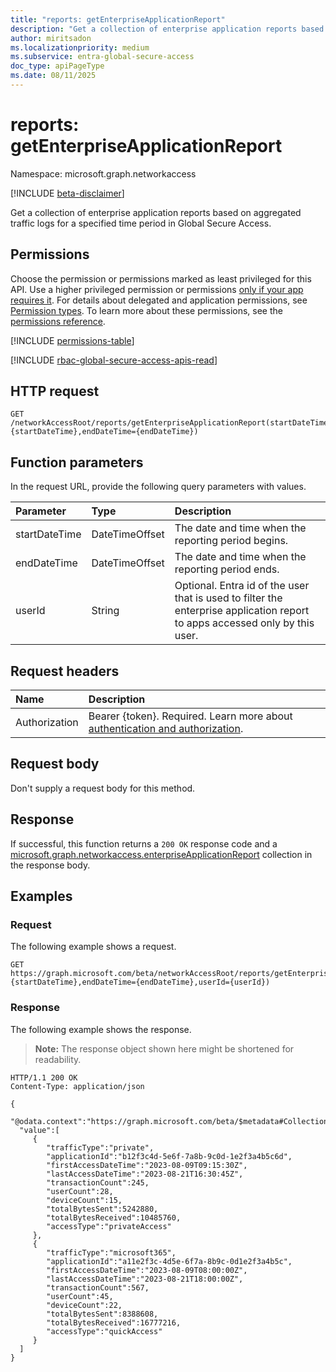 ```yaml
---
title: "reports: getEnterpriseApplicationReport"
description: "Get a collection of enterprise application reports based on aggregated traffic logs for a specified time period."
author: miritsadon
ms.localizationpriority: medium
ms.subservice: entra-global-secure-access
doc_type: apiPageType
ms.date: 08/11/2025
---
```


# reports: getEnterpriseApplicationReport
Namespace: microsoft.graph.networkaccess

[!INCLUDE [beta-disclaimer](../../includes/beta-disclaimer.md)]

Get a collection of enterprise application reports based on aggregated traffic logs for a specified time period in Global Secure Access.

## Permissions
Choose the permission or permissions marked as least privileged for this API. Use a higher privileged permission or permissions [only if your app requires it](/graph/permissions-overview#best-practices-for-using-microsoft-graph-permissions). For details about delegated and application permissions, see [Permission types](/graph/permissions-overview#permission-types). To learn more about these permissions, see the [permissions reference](/graph/permissions-reference).

<!-- { "blockType": "permissions", "name": "networkaccess_reports_getenterpriseapplicationreport" } -->
[!INCLUDE [permissions-table](../includes/permissions/networkaccess-reports-getenterpriseapplicationreport-permissions.md)]

[!INCLUDE [rbac-global-secure-access-apis-read](../includes/rbac-for-apis/rbac-global-secure-access-apis-read.md)]

## HTTP request

<!-- {
  "blockType": "ignored"
}
-->
``` http
GET /networkAccessRoot/reports/getEnterpriseApplicationReport(startDateTime={startDateTime},endDateTime={endDateTime})
```

## Function parameters
In the request URL, provide the following query parameters with values.

|Parameter|Type|Description|
|:---|:---|:---|
|startDateTime|DateTimeOffset|The date and time when the reporting period begins.|
|endDateTime|DateTimeOffset|The date and time when the reporting period ends.|
|userId|String|Optional. Entra id of the user that is used to filter the enterprise application report to apps accessed only by this user.|

## Request headers
|Name|Description|
|:---|:---|
|Authorization|Bearer {token}. Required. Learn more about [authentication and authorization](/graph/auth/auth-concepts).|

## Request body
Don't supply a request body for this method.

## Response

If successful, this function returns a `200 OK` response code and a [microsoft.graph.networkaccess.enterpriseApplicationReport](../resources/networkaccess-enterpriseapplicationreport.md) collection in the response body.

## Examples

### Request
The following example shows a request.
<!-- {
  "blockType": "request",
  "name": "reportsthis.getenterpriseapplicationreport"
}
-->
``` http
GET https://graph.microsoft.com/beta/networkAccessRoot/reports/getEnterpriseApplicationReport(startDateTime={startDateTime},endDateTime={endDateTime},userId={userId})
```

### Response
The following example shows the response.
>**Note:** The response object shown here might be shortened for readability.
<!-- {
  "blockType": "response",
  "truncated": true,
  "@odata.type": "Collection(microsoft.graph.networkaccess.enterpriseApplicationReport)"
}
-->
``` http
HTTP/1.1 200 OK
Content-Type: application/json

{
  "@odata.context":"https://graph.microsoft.com/beta/$metadata#Collection(microsoft.graph.networkaccess.enterpriseApplicationReport)",
  "value":[
     {
        "trafficType":"private",
        "applicationId":"b12f3c4d-5e6f-7a8b-9c0d-1e2f3a4b5c6d",
        "firstAccessDateTime":"2023-08-09T09:15:30Z",
        "lastAccessDateTime":"2023-08-21T16:30:45Z",
        "transactionCount":245,
        "userCount":28,
        "deviceCount":15,
        "totalBytesSent":5242880,
        "totalBytesReceived":10485760,
        "accessType":"privateAccess"
     },
     {
        "trafficType":"microsoft365",
        "applicationId":"a11e2f3c-4d5e-6f7a-8b9c-0d1e2f3a4b5c",
        "firstAccessDateTime":"2023-08-09T08:00:00Z",
        "lastAccessDateTime":"2023-08-21T18:00:00Z",
        "transactionCount":567,
        "userCount":45,
        "deviceCount":22,
        "totalBytesSent":8388608,
        "totalBytesReceived":16777216,
        "accessType":"quickAccess"
     }
  ]
}
```